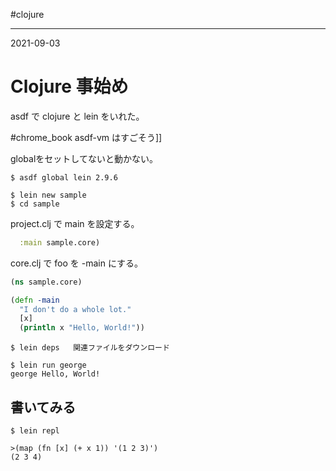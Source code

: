 #clojure

---
2021-09-03

# Clojure 事始め

asdf で clojure と lein をいれた。

#chrome_book   asdf-vm はすごそう]]

globalをセットしてないと動かない。

```shell
$ asdf global lein 2.9.6

$ lein new sample
$ cd sample
```

project.clj で main を設定する。

```clojure
  :main sample.core)
```

core.clj で foo を -main にする。
```clojure
(ns sample.core)

(defn -main
  "I don't do a whole lot."
  [x]
  (println x "Hello, World!"))
```

```shell
$ lein deps   関連ファイルをダウンロード

$ lein run george
george Hello, World!
```

## 書いてみる

```shell
$ lein repl

>(map (fn [x] (+ x 1)) '(1 2 3)')
(2 3 4)
```
